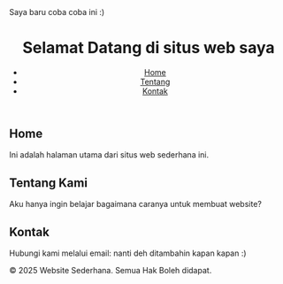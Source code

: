 <!DOCTYPE html>
<html lang="id">
<head>
    <meta charset="UTF-8">
    <meta name="viewport" content="width=device-width, initial-scale=1.0">
Saya baru coba coba ini :)
</head>
<body>
    <header>
        <h1>Selamat Datang di situs web saya</h1>
        <nav>
            <ul>
                <li><a href="#home">Home</a></li>
                <li><a href="#about">Tentang</a></li>
                <li><a href="#contact">Kontak</a></li>
            </ul>
        </nav>
    </header>
    
  <section id="home">
        <h2>Home</h2>
        <p>Ini adalah halaman utama dari situs web sederhana ini.</p>
    </section>
    
  <section id="about">
        <h2>Tentang Kami</h2>
        <p>Aku hanya ingin belajar bagaimana caranya untuk membuat website?</p>
    </section>
    
  <section id="contact">
        <h2>Kontak</h2>
        <p>Hubungi kami melalui email: nanti deh ditambahin kapan kapan :) </p>
    </section>
    
  <footer>
        <p>&copy; 2025 Website Sederhana. Semua Hak Boleh didapat.</p>
    </footer>
</body>
</html>
